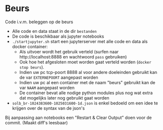 # Beurs
Code i.v.m. beleggen op de beurs

* Alle code en data staat in de dir <code>bestanden</code>
* De code is beschikbaar als jupyter notebooks
* <code>./startjupyter.sh</code> start een jupyterserver met alle code en data als docker container:
  * Als uitvoer wordt het gebruik verteld (surfen naar http://localhost:8888 en wachtwoord <code>pass</code> gebruiken)
  * Ook hoe het afgesloten moet worden gaat verteld worden (<code>docker stop beurs</code>).
  * Indien uw pc tcp-poort 8888 al voor andere doeleinden gebruikt kan de var <code>EXTERNEPOORT</code> aangepast worden
  * Indien uw pc al een container met de naam "beurs" gebruikt kan de var <code>NAAM</code> aangepast worden
  * De container bevat alle nodige python modules plus nog wat extra dat mogelijks later nog gebruikt gaat worden
* <code>solb_br-1024383600-1025031600-1d.json</code> is enkel bedoeld om een idee te krijgen over de syntax van de json's

Bij aanpassing aan notebooks een "Restart & Clear Output" doen voor de commit. (Maakt diff's leesbaar)
